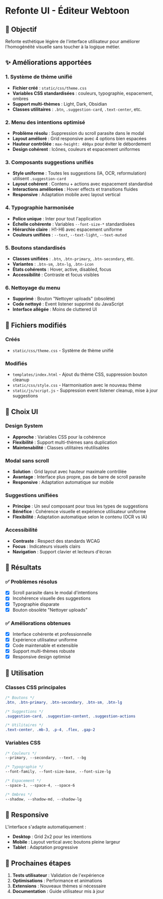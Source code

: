 # Refonte UI - Éditeur Webtoon

## 🎯 Objectif
Refonte esthétique légère de l'interface utilisateur pour améliorer l'homogénéité visuelle sans toucher à la logique métier.

## ✨ Améliorations apportées

### 1. **Système de thème unifié**
- **Fichier créé** : `static/css/theme.css`
- **Variables CSS standardisées** : couleurs, typographie, espacement, ombres
- **Support multi-thèmes** : Light, Dark, Obsidian
- **Classes utilitaires** : `.btn`, `.suggestion-card`, `.text-center`, etc.

### 2. **Menu des intentions optimisé**
- **Problème résolu** : Suppression du scroll parasite dans le modal
- **Layout amélioré** : Grid responsive avec 4 options bien espacées
- **Hauteur contrôlée** : `max-height: 400px` pour éviter le débordement
- **Design cohérent** : Icônes, couleurs et espacement uniformes

### 3. **Composants suggestions unifiés**
- **Style uniforme** : Toutes les suggestions (IA, OCR, reformulation) utilisent `.suggestion-card`
- **Layout cohérent** : Contenu + actions avec espacement standardisé
- **Interactions améliorées** : Hover effects et transitions fluides
- **Responsive** : Adaptation mobile avec layout vertical

### 4. **Typographie harmonisée**
- **Police unique** : Inter pour tout l'application
- **Échelle cohérente** : Variables `--font-size-*` standardisées
- **Hiérarchie claire** : H1-H6 avec espacement uniforme
- **Couleurs unifiées** : `--text`, `--text-light`, `--text-muted`

### 5. **Boutons standardisés**
- **Classes unifiées** : `.btn`, `.btn-primary`, `.btn-secondary`, etc.
- **Variantes** : `.btn-sm`, `.btn-lg`, `.btn-icon`
- **États cohérents** : Hover, active, disabled, focus
- **Accessibilité** : Contraste et focus visibles

### 6. **Nettoyage du menu**
- **Supprimé** : Bouton "Nettoyer uploads" (obsolète)
- **Code nettoyé** : Event listener supprimé du JavaScript
- **Interface allégée** : Moins de cluttered UI

## 📁 Fichiers modifiés

### Créés
- `static/css/theme.css` - Système de thème unifié

### Modifiés
- `templates/index.html` - Ajout du thème CSS, suppression bouton cleanup
- `static/css/style.css` - Harmonisation avec le nouveau thème
- `static/js/script.js` - Suppression event listener cleanup, mise à jour suggestions

## 🎨 Choix UI

### **Design System**
- **Approche** : Variables CSS pour la cohérence
- **Flexibilité** : Support multi-thèmes sans duplication
- **Maintenabilité** : Classes utilitaires réutilisables

### **Modal sans scroll**
- **Solution** : Grid layout avec hauteur maximale contrôlée
- **Avantage** : Interface plus propre, pas de barre de scroll parasite
- **Responsive** : Adaptation automatique sur mobile

### **Suggestions unifiées**
- **Principe** : Un seul composant pour tous les types de suggestions
- **Bénéfice** : Cohérence visuelle et expérience utilisateur uniforme
- **Flexibilité** : Adaptation automatique selon le contenu (OCR vs IA)

### **Accessibilité**
- **Contraste** : Respect des standards WCAG
- **Focus** : Indicateurs visuels clairs
- **Navigation** : Support clavier et lecteurs d'écran

## 🚀 Résultats

### ✅ Problèmes résolus
- [x] Scroll parasite dans le modal d'intentions
- [x] Incohérence visuelle des suggestions
- [x] Typographie disparate
- [x] Bouton obsolète "Nettoyer uploads"

### ✅ Améliorations obtenues
- [x] Interface cohérente et professionnelle
- [x] Expérience utilisateur uniforme
- [x] Code maintenable et extensible
- [x] Support multi-thèmes robuste
- [x] Responsive design optimisé

## 🔧 Utilisation

### Classes CSS principales
```css
/* Boutons */
.btn, .btn-primary, .btn-secondary, .btn-sm, .btn-lg

/* Suggestions */
.suggestion-card, .suggestion-content, .suggestion-actions

/* Utilitaires */
.text-center, .mb-3, .p-4, .flex, .gap-2
```

### Variables CSS
```css
/* Couleurs */
--primary, --secondary, --text, --bg

/* Typographie */
--font-family, --font-size-base, --font-size-lg

/* Espacement */
--space-1, --space-4, --space-6

/* Ombres */
--shadow, --shadow-md, --shadow-lg
```

## 📱 Responsive

L'interface s'adapte automatiquement :
- **Desktop** : Grid 2x2 pour les intentions
- **Mobile** : Layout vertical avec boutons pleine largeur
- **Tablet** : Adaptation progressive

## 🎯 Prochaines étapes

1. **Tests utilisateur** : Validation de l'expérience
2. **Optimisations** : Performance et animations
3. **Extensions** : Nouveaux thèmes si nécessaire
4. **Documentation** : Guide utilisateur mis à jour 